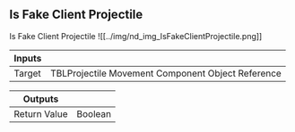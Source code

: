## Is Fake Client Projectile
Is Fake Client Projectile
![[../img/nd_img_IsFakeClientProjectile.png]]

|Inputs||
|--|--|
| Target | TBLProjectile Movement Component Object Reference |

|Outputs||
|--|--|
| Return Value | Boolean |
